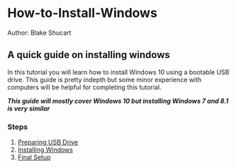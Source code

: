 # How-to-Install-Windows
Author: Blake Shucart

## A quick guide on installing windows
In this tutorial you will learn how to install Windows 10 using a bootable USB drive. This guide is pretty indepth but some minor experience with computers will be helpful for completing this tutorial.

***This guide will mostly cover Windows 10 but installing Windows 7 and 8.1 is very similar***

### Steps
1. [Preparing USB Drive](preparing.md)
2. [Installing Windows](installing.md)
3. [Final Setup](final.md)
